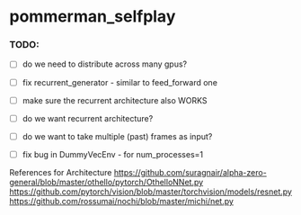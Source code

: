 # pommerman_selfplay


### TODO:
- [ ] do we need to distribute across many gpus?

- [ ] fix recurrent_generator - similar to feed_forward one

- [ ] make sure the recurrent architecture also WORKS

- [ ] do we want recurrent architecture?

- [ ] do we want to take multiple (past) frames as input?

- [ ] fix bug in DummyVecEnv - for num_processes=1

References for Architecture
https://github.com/suragnair/alpha-zero-general/blob/master/othello/pytorch/OthelloNNet.py
https://github.com/pytorch/vision/blob/master/torchvision/models/resnet.py
https://github.com/rossumai/nochi/blob/master/michi/net.py

